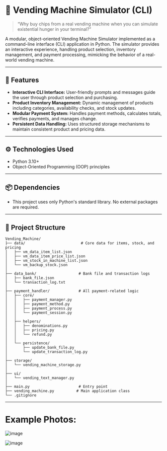 # 🥤 Vending Machine Simulator (CLI)

> “Why buy chips from a real vending machine when you can simulate existential hunger in your terminal?”


A modular, object-oriented Vending Machine Simulator implemented as a command-line interface (CLI) application in Python. The simulator provides an interactive experience, 
handling product selection, inventory management, and payment processing, mimicking the behavior of a real-world vending machine.

---

## 🚀 Features

- **Interactive CLI Interface:** User-friendly prompts and messages guide the user through product selection and purchasing.
- **Product Inventory Management:** Dynamic management of products including categories, availability checks, and stock updates.
- **Modular Payment System:** Handles payment methods, calculates totals, verifies payments, and manages change.
- **Persistent Data Handling:** Uses structured storage mechanisms to maintain consistent product and pricing data.

---

## ⚙️ Technologies Used

- Python 3.10+
- Object-Oriented Programming (OOP) principles

---

## 📦 Dependencies

- This project uses only Python's standard library. No external packages are required.

---

## 📁 Project Structure

```
Vending_Machine/
├── data/                         # Core data for items, stock, and pricing
│   ├── vm_data_item_list.json
│   ├── vm_data_item_price_list.json
│   ├── vm_stock_in_machine_list.json
│   └── vm_backup_stock.json
│
├── data_bank/                   # Bank file and transaction logs
│   ├── bank_file.json
│   └── transaction_log.txt
│
├── payment_handler/             # All payment-related logic
│   ├── core/
│   │   ├── payment_manager.py
│   │   ├── payment_method.py
│   │   ├── payment_process.py
│   │   └── payment_session.py
│   │
│   ├── helpers/
│   │   ├── denominations.py
│   │   ├── pricing.py
│   │   └── refund.py
│   │
│   └── persistence/
│       ├── update_bank_file.py
│       └── update_transaction_log.py
│
├── storage/
│   └── vending_machine_storage.py
│
├── ui/
│   └── vending_text_manager.py
│
├── main.py                      # Entry point
├── vending_machine.py          # Main application class
└── .gitignore
```
---

# Example Photos:

![image](https://github.com/user-attachments/assets/d89d3468-6f6a-4cf9-b25f-81b709a12f41)

![image](https://github.com/user-attachments/assets/1ce51bb9-956c-480f-a982-e8c1d8351c98)



